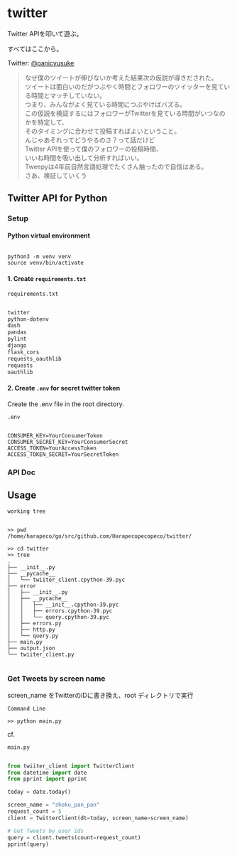 # twitter

Twitter APIを叩いて遊ぶ。

すべてはここから。

Twitter: [@panicyusuke](https://twitter.com/panicyusuke)
> なぜ僕のツイートが伸びないか考えた結果次の仮説が導きだされた。  
ツイートは面白いのだがつぶやく時間とフォロワーのツイッターを見ている時間とマッチしていない。  
つまり、みんながよく見ている時間につぶやけばバズる。  
> この仮説を検証するにはフォロワーがTwitterを見ている時間がいつなのかを特定して、    
> そのタイミングに合わせて投稿すればよいということ。  
んじゃあそれってどうやるのさ？って話だけど  
> Twitter APIを使って僕のフォロワーの投稿時間、  
> いいね時間を吸い出して分析すればいい。  
Tweepyは4年前自然言語処理でたくさん触ったので自信はある。  
さあ、検証していくう

## Twitter API for Python

### Setup 

#### Python virtual environment

```shell

python3 -m venv venv
source venv/bin/activate

```

#### 1. Create `requirements.txt`

`requirements.txt`
```text:requirements.txt

twitter
python-dotenv
dash
pandas
pylint
django
flask_cors
requests_oauthlib
requests
oauthlib

```

#### 2. Create `.env` for secret twitter token

Create the .env file in the root directory.

`.env`
```ENV

CONSUMER_KEY=YourConsumerToken
CONSUMER_SECRET_KEY=YourConsumerSecret
ACCESS_TOKEN=YourAccessToken
ACCESS_TOKEN_SECRET=YourSecretToken

```

### API Doc

## Usage

`working tree`
```shell

>> pwd
/home/harapeco/go/src/github.com/Harapecopecopeco/twitter/

>> cd twitter
>> tree
.
├── __init__.py
├── __pycache__
│   └── twiiter_client.cpython-39.pyc
├── error
│   ├── __init__.py
│   ├── __pycache__
│   │   ├── __init__.cpython-39.pyc
│   │   ├── errors.cpython-39.pyc
│   │   └── query.cpython-39.pyc
│   ├── errors.py
│   ├── http.py
│   └── query.py
├── main.py
├── output.json
└── twiiter_client.py


```

### Get Tweets by screen name

screen_name をTwitterのIDに書き換え、root ディレクトリで実行

`Command Line`
```shell
>> python main.py 
```

cf. 

`main.py`
```python:main.py

from twiiter_client import TwitterClient
from datetime import date
from pprint import pprint

today = date.today()

screen_name = "shoku_pan_pan"
request_count = 5
client = TwitterClient(dt=today, screen_name=screen_name)

# Get Tweets by user ids
query = client.tweets(count=request_count)
pprint(query)

```